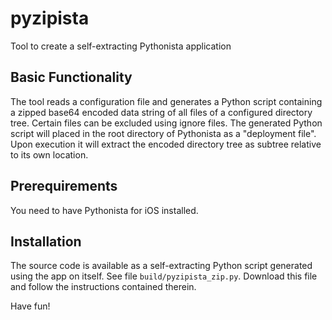 # pyzipista
Tool to create a self-extracting Pythonista application

## Basic Functionality
The tool reads a configuration file and generates a Python script containing a zipped
base64 encoded data string of all files of a configured directory tree. Certain files
can be excluded using ignore files. The generated Python script will placed in the root 
directory of Pythonista as a "deployment file". Upon execution it will extract the encoded
directory tree as subtree relative to its own location.

## Prerequirements

You need to have Pythonista for iOS installed.

## Installation

The source code is available as a self-extracting Python script generated using the app on itself. See file `build/pyzipista_zip.py`. Download this file and follow the instructions contained therein.

Have fun!
